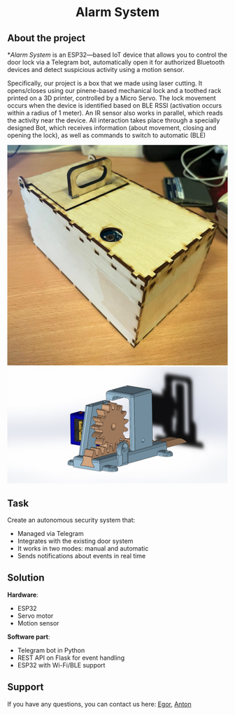<h1 align="center">Alarm System</h1>

## About the project
**Alarm System* is an ESP32—based IoT device that allows you to control the door lock via a Telegram bot, automatically open it for authorized Bluetooth devices and detect suspicious activity using a motion sensor.

Specifically, our project is a box that we made using laser cutting. It opens/closes using our pinene-based mechanical lock and a toothed rack printed on a 3D printer, controlled by a Micro Servo. The lock movement occurs when the device is identified based on BLE RSSI (activation occurs within a radius of 1 meter). An IR sensor also works in parallel, which reads the activity near the device. All interaction takes place through a specially designed Bot, which receives information (about movement, closing and opening the lock), as well as commands to switch to automatic (BLE)

![Device](https://github.com/egor7531/Alarm-System/blob/main/images/project.png)
![Lock](https://github.com/egor7531/Alarm-System/blob/main/images/lock.JPG)

## Task
Create an autonomous security system that:
- Managed via Telegram
- Integrates with the existing door system
- It works in two modes: manual and automatic
- Sends notifications about events in real time

## Solution
**Hardware**: 
- ESP32
- Servo motor
- Motion sensor

**Software part**:
- Telegram bot in Python
- REST API on Flask for event handling
- ESP32 with Wi-Fi/BLE support

## Support
If you have any questions, you can contact us here: [Egor](https://t.me/Nojey), [Anton](https://t.me/toshach)
